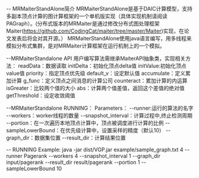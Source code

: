 -- MRMaiterStandAlone简介
    MRMaiterStandAlone是基于DAIC计算模型，支持多副本顶点计算的图计算框架的一个单机版实现（具体实现机制请阅读PAGraph）。(分布式版本的MRMaiter是通过修改分布式图处理框架Maiter(https://github.com/CodingCat/maiter/tree/master/Maiter)实现，在论文发表后将会对其开源。）
    MRMaiterStandAlone使用java语言编写，用多线程来模拟分布式集群，是对MRMaiter计算框架在运行机制上的一个模拟。

--MRMaiterStandalone API
   用户编写算法需继承MaiterAPI抽象类，实现相关方法：
readData：数据读取
initDelta：初始化顶点delta值
initValue:初始化顶点value值
priority：指定顶点优先级
default_v：设定默认值
accumulate：定义累加计算
g_func：定义顶点之间消息的计算公司
counteract：累加计算的内运算
isGreater：比较两个值的大小
abs：计算两个值差值，返回这个差值的绝对值
getThreshold：设定收敛阈值

--MRMaiterStandalone RUNNING：
Parameters：
--runner:运行的算法的名字
--workers：worker线程的数量
--snapshot_interval：计算过程中,终止检测周期
--portion：在一次遍历本地顶点计算中，顶点被调度进行计算的比例
--sampleLowerBound：在优先级计算中，设置采样的精度（默认10）
--graph_dir：数据集位置
--result_dir：计算结果位置
 
-- RUNNING Example:
java -jar dist/VGP.jar example/sample_graph.txt 4 --runner Pagerank --workers 4  --snapshot_interval 1 --graph_dir input/pagerank --result_dir result/pagerank --portion 1 --sampleLowerBound 10


